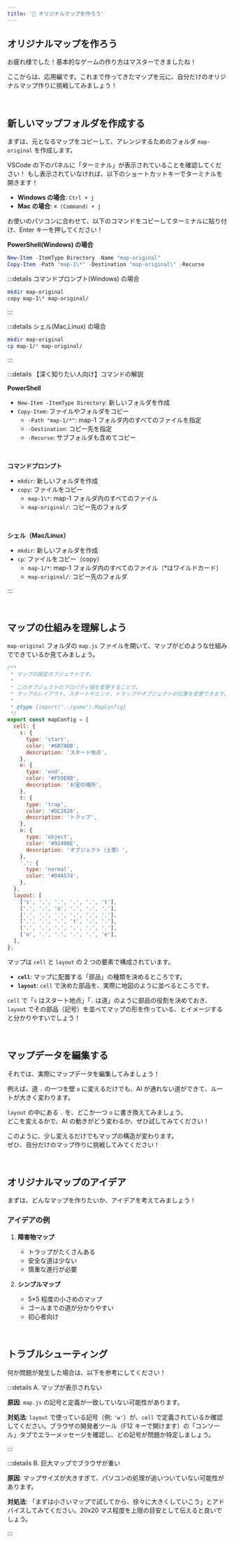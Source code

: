 ```yaml
---
title: '🩷 オリジナルマップを作ろう'
---
```


## オリジナルマップを作ろう

お疲れ様でした！基本的なゲームの作り方はマスターできましたね！

ここからは、応用編です。これまで作ってきたマップを元に、自分だけのオリジナルマップ作りに挑戦してみましょう！

<br />

## 新しいマップフォルダを作成する

まずは、元となるマップをコピーして、アレンジするためのフォルダ `map-original` を作成します。

VSCode の下のパネルに「ターミナル」が表示されていることを確認してください！
もし表示されていなければ、以下のショートカットキーでターミナルを開きます！

- **Windows の場合**: `Ctrl + j`
- **Mac の場合**: `⌘ (Command) + j`

お使いのパソコンに合わせて、以下のコマンドをコピーしてターミナルに貼り付け、Enter キーを押してください！

**PowerShell(Windows) の場合**

```powershell
New-Item -ItemType Directory -Name "map-original"
Copy-Item -Path "map-1\*" -Destination "map-original\" -Recurse
```

:::details コマンドプロンプト(Windows) の場合

```bash
mkdir map-original
copy map-1\* map-original/
```

:::

:::details シェル(Mac,Linux) の場合

```bash
mkdir map-original
cp map-1/* map-original/
```

:::

:::details 【深く知りたい人向け】コマンドの解説

**PowerShell**

- `New-Item -ItemType Directory`: 新しいフォルダを作成
- `Copy-Item`: ファイルやフォルダをコピー
  - `-Path "map-1/*"`: map-1 フォルダ内のすべてのファイルを指定
  - `-Destination`: コピー先を指定
  - `-Recurse`: サブフォルダも含めてコピー

<br />

**コマンドプロンプト**

- `mkdir`: 新しいフォルダを作成
- `copy`: ファイルをコピー
  - `map-1\*`: map-1 フォルダ内のすべてのファイル
  - `map-original/`: コピー先のフォルダ

<br />

**シェル（Mac/Linux）**

- `mkdir`: 新しいフォルダを作成
- `cp`: ファイルをコピー（copy）
  - `map-1/*`: map-1 フォルダ内のすべてのファイル（\*はワイルドカード）
  - `map-original/`: コピー先のフォルダ

:::

<br />

## マップの仕組みを理解しよう

`map-original` フォルダの `map.js` ファイルを開いて、マップがどのような仕組みでできているか見てみましょう。

```javascript:map-original/map.js
/**
 * マップの設定オブジェクトです。
 *
 * このオブジェクトのプロパティ値を変更することで、
 * マップのレイアウト、スタートやエンド、トラップやオブジェクトの位置を変更できます。
 *
 * @type {import("../game").MapConfig}
 */
export const mapConfig = {
  cell: {
    s: {
      type: 'start',
      color: '#6B7ADB',
      description: 'スタート地点',
    },
    e: {
      type: 'end',
      color: '#F59E0B',
      description: 'お宝の場所',
    },
    t: {
      type: 'trap',
      color: '#DC2626',
      description: 'トラップ',
    },
    o: {
      type: 'object',
      color: '#92400E',
      description: 'オブジェクト（土管）',
    },
    '.': {
      type: 'normal',
      color: '#D4A574',
    },
  },
  layout: [
    ['s', '.', '.', '.', '.', 't'],
    ['.', '.', 'o', '.', '.', '.'],
    ['.', '.', '.', '.', '.', '.'],
    ['.', '.', '.', 't', '.', '.'],
    ['.', '.', '.', '.', '.', '.'],
    ['o', '.', '.', '.', '.', 'e'],
  ],
};
```

マップは `cell` と `layout` の 2 つの要素で構成されています。

- **`cell`**: マップに配置する「部品」の種類を決めるところです。
- **`layout`**: `cell` で決めた部品を、実際に地図のように並べるところです。

`cell` で「`s` はスタート地点」「`.` は道」のように部品の役割を決めておき、`layout` でその部品（記号）を並べてマップの形を作っている、とイメージすると分かりやすいでしょう！

<br />

## マップデータを編集する

それでは、実際にマップデータを編集してみましょう！

例えば、道 `.` の一つを壁 `o` に変えるだけでも、AI が通れない道ができて、ルートが大きく変わります。

`layout` の中にある `.` を、どこか一つ `o` に書き換えてみましょう。\
どこを変えるかで、AI の動きがどう変わるか、ぜひ試してみてください！

このように、少し変えるだけでもマップの構造が変わります。\
ぜひ、自分だけのマップ作りに挑戦してみてください！

<br />

## オリジナルマップのアイデア

まずは、どんなマップを作りたいか、アイデアを考えてみましょう！

### アイデアの例

1. **障害物マップ**

   - トラップがたくさんある
   - 安全な道は少ない
   - 慎重な進行が必要

2. **シンプルマップ**

   - 5×5 程度の小さめのマップ
   - ゴールまでの道が分かりやすい
   - 初心者向け

<br />

## トラブルシューティング

何か問題が発生した場合は、以下を参考にしてください！

:::details A. マップが表示されない

**原因**: `map.js` の記号と定義が一致していない可能性があります。

**対処法**: `layout` で使っている記号（例: `'w'`）が、`cell` で定義されているか確認してください。ブラウザの開発者ツール（F12 キーで開けます）の「コンソール」タブでエラーメッセージを確認し、どの記号が問題か特定しましょう。

:::

:::details B. 巨大マップでブラウザが重い

**原因**: マップサイズが大きすぎて、パソコンの処理が追いついていない可能性があります。

**対処法**: 「まずは小さいマップで試してから、徐々に大きくしていこう」とアドバイスしてみてください。20x20 マス程度を上限の目安として伝えると良いでしょう。

:::
